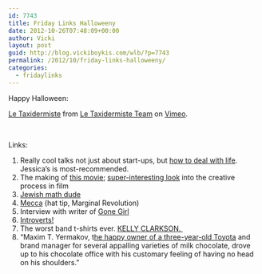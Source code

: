```yaml
---
id: 7743
title: Friday Links Halloweeny
date: 2012-10-26T07:48:09+00:00
author: Vicki
layout: post
guid: http://blog.vickiboykis.com/wlb/?p=7743
permalink: /2012/10/friday-links-halloweeny/
categories:
  - fridaylinks
---
```

Happy Halloween:



[Le Taxidermiste](http://vimeo.com/52068093) from [Le Taxidermiste Team](http://vimeo.com/letaxidermiste) on [Vimeo](http://vimeo.com).

&nbsp;

Links:

  1. Really cool talks not just about start-ups, but <a href="http://startupschool.org/2012/" target="_blank">how to deal with life</a>. Jessica&#8217;s is most-recommended.
  2. The making of <a href="http://english.ruvr.ru/2012_04_18/72112688/" target="_blank">this movie</a>; <a href="https://vimeo.com/52203491" target="_blank">super-interesting look</a> into the creative process in film
  3. <a href="http://www.tabletmag.com/jewish-arts-and-culture/books/114766/a-math-genius-sad-calculus" target="_blank">Jewish math dude</a>
  4. <a href="http://www.guardian.co.uk/artanddesign/2012/oct/23/mecca-architecture-hajj1" target="_blank">Mecca</a> (hat tip, Marginal Revolution)
  5. Interview with writer of <a href="http://boingboing.net/2012/10/25/gweek-073-gone-girl.html" target="_blank">Gone Girl</a>
  6. <a href="http://www.buzzfeed.com/txblacklabel/rsa-short-about-introverts-28m7" target="_blank">Introverts!</a>
  7. The worst band t-shirts ever. <a href="http://www.lowtimespodcast.com/design-the-worst-band-shirt-ever-the-31-finalists/" target="_blank">KELLY CLARKSON. </a>
  8. &#8220;Maxim T. Yermakov, t<a href="http://www.themorningnews.org/article/olga-slavnikova" target="_blank">he happy owner of a three-year-old Toyota</a> and brand manager for several appalling varieties of milk chocolate, drove up to his chocolate office with his customary feeling of having no head on his shoulders.&#8221;

&nbsp;